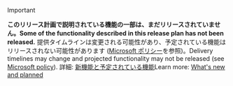 > [!Important]
> <span data-ttu-id="ba401-101">**このリリース計画で説明されている機能の一部は、まだリリースされていません。**</span><span class="sxs-lookup"><span data-stu-id="ba401-101">**Some of the functionality described in this release plan has not been released.**</span></span> <span data-ttu-id="ba401-102">提供タイムラインは変更される可能性があり、予定されている機能はリリースされない可能性があります ([Microsoft ポリシー](https://go.microsoft.com/fwlink/p/?linkid=2007332)を参照)。</span><span class="sxs-lookup"><span data-stu-id="ba401-102">Delivery timelines may change and projected functionality may not be released (see [Microsoft policy](https://go.microsoft.com/fwlink/p/?linkid=2007332)).</span></span> <span data-ttu-id="ba401-103">詳細: [新機能と予定されている機能](/dynamics365-release-plan/2019wave2/artificial-intelligence/dynamics365-connected-store/planned-features)</span><span class="sxs-lookup"><span data-stu-id="ba401-103">Learn more: [What's new and planned](/dynamics365-release-plan/2019wave2/artificial-intelligence/dynamics365-connected-store/planned-features)</span></span>
